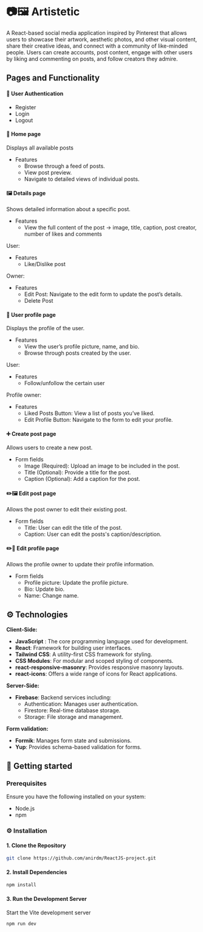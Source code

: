 
# 📷🖼 Artistetic 
A React-based social media application inspired by Pinterest that allows users to showcase their artwork, aesthetic photos, and other visual content, share their creative ideas, and connect with a community of like-minded people.  Users can create accounts, post content, engage with other users by liking and commenting on posts, and follow creators they admire.

## Pages and Functionality
 #### 🔐 User Authentication
 - Register
 - Login
 - Logout

 #### 🏡 Home page
 Displays all available posts
 - Features 
    - Browse through a feed of posts.
    - View post preview.
    - Navigate to detailed views of individual posts.

 #### 🖼 Details page
 Shows detailed information about a specific post.
 - Features 
    - View the full content of the post -> image, title, caption, post creator, number of likes and comments

User: 
 - Features 
    - Like/Dislike post

Owner:
 - Features 
    - Edit Post: Navigate to the edit form to update the post’s details.
    - Delete Post


 #### 👤 User profile page
Displays the profile of the user.

 - Features 
   - View the user’s profile picture, name, and bio.
   - Browse through posts created by the user.


User:
- Features 
   - Follow/unfollow the certain user


Profile owner:
- Features 
   - Liked Posts Button: View a list of posts you’ve liked.
   - Edit Profile Button: Navigate to the form to edit your profile.


#### ➕ Create post page
Allows users to create a new post.

- Form fields 
  - Image (Required): Upload an image to be included in the post.
  - Title (Optional): Provide a title for the post.
  - Caption (Optional): Add a caption for the post.

#### ✏️🖼 Edit post page
Allows the post owner to edit their existing post.

- Form fields
  - Title: User can edit the title of the post. 
  - Caption: User can edit the posts's caption/description.

#### ✏️👤 Edit profile page
Allows the profile owner to update their profile information.

- Form fields
  - Profile picture: Update the profile picture.
  - Bio: Update bio.
  - Name: Change name.


## ⚙️ Technologies

**Client-Side:** 
- **JavaScript** : The core programming language used for development.
- **React**: Framework for building user interfaces.
- **Tailwind CSS**: A utility-first CSS framework for styling.
- **CSS Modules**: For modular and scoped styling of components.
- **react-responsive-masonry**: Provides responsive masonry layouts.
- **react-icons**: Offers a wide range of icons for React applications.


**Server-Side:**
- **Firebase**: Backend services including:
    - Authentication: Manages user authentication.
    - Firestore: Real-time database storage.
    - Storage: File storage and management.


**Form validation:**
- **Formik**: Manages form state and submissions.
- **Yup**: Provides schema-based validation for forms.

## 🚀 Getting started

 ### Prerequisites
 Ensure you have the following installed on your system:
  - Node.js
  - npm 

 ### ⚙️ Installation

#### 1. Clone the Repository
```bash
git clone https://github.com/anirdm/ReactJS-project.git
```
    
#### 2. Install Dependencies

```bash
npm install
```

#### 3. Run the Development Server
Start the Vite development server
```bash
npm run dev
```
